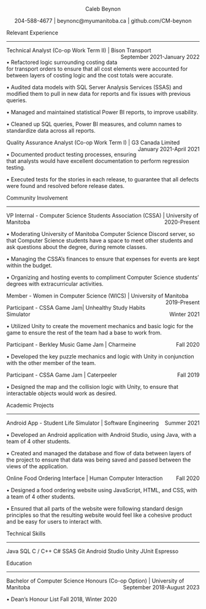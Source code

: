 <p align="center">
    Caleb Beynon
</p>
<p align="center">
    204-588-4677 | beynonc@myumanitoba.ca | github.com/CM-beynon
</p>
Relevant Experience

________________________________________

<p style="text-align:left;">
    Technical Analyst (Co-op Work Term II) | Bison Transport
    <span style="float:right;">
        September 2021-January 2022
    </span>
</p>

•	Refactored logic surrounding costing data for transport orders to ensure that all cost elements were accounted for between layers of costing logic and the cost totals were accurate.

•	Audited data models with SQL Server Analysis Services (SSAS) and modified them to pull in new data for reports and fix issues with previous queries.

•	Managed and maintained statistical Power BI reports, to improve usability.

•	Cleaned up SQL queries, Power BI measures, and column names to standardize data across all reports.

<p style="text-align:left;">
    Quality Assurance Analyst (Co-op Work Term I) | G3 Canada Limited
    <span style="float:right;">
        January 2021-April 2021
    </span>
</p>

•	Documented product testing processes, ensuring that analysts would have excellent documentation to perform regression testing.

•	Executed tests for the stories in each release, to guarantee that all defects were found and resolved before release dates.


Community Involvement

________________________________________

<p style="text-align:left;">
    VP Internal - Computer Science Students Association (CSSA) | University of Manitoba
    <span style="float:right;">
        2020-Present
    </span>
</p>

•	Moderating University of Manitoba Computer Science Discord server, so that Computer Science students have a space to meet other students and ask questions about the degree, during remote classes.

•	Managing the CSSA’s finances to ensure that expenses for events are kept within the budget.

•	Organizing and hosting events to compliment Computer Science students’ degrees with extracurricular activities.

<p style="text-align:left;">
    Member - Women in Computer Science (WICS) | University of Manitoba
    <span style="float:right;">
        2019-Present
    </span>
</p>

<p style="text-align:left;">
    Participant - CSSA Game Jam| Unhealthy Study Habits Simulator
    <span style="float:right;">
        Winter 2021
    </span>
</p>

•	Utilized Unity to create the movement mechanics and basic logic for the game to ensure the rest of the team had a base to work from.

<p style="text-align:left;">
    Participant - Berkley Music Game Jam | Charmeine
    <span style="float:right;">
        Fall 2020
    </span>
</p>

•	Developed the key puzzle mechanics and logic with Unity in conjunction with the other member of the team.

<p style="text-align:left;">
    Participant - CSSA Game Jam | Caterpeeler
    <span style="float:right;">
        Fall 2019
    </span>
</p>

•	Designed the map and the collision logic with Unity, to ensure that interactable objects would work as desired.

Academic Projects

________________________________________

<p style="text-align:left;">
    Android App - Student Life Simulator | Software Engineering
    <span style="float:right;">
        Summer 2021
    </span>
</p>

•	Developed an Android application with Android Studio, using Java, with a team of 4 other students.

•	Created and managed the database and flow of data between layers of the project to ensure that data was being saved and passed between the views of the application.

<p style="text-align:left;">
    Online Food Ordering Interface | Human Computer Interaction
    <span style="float:right;">
        Fall 2020
    </span>
</p>

•	Designed a food ordering website using JavaScript, HTML, and CSS, with a team of 4 other students.

•	Ensured that all parts of the website were following standard design principles so that the resulting website would feel like a cohesive product and be easy for users to interact with.

Technical Skills

________________________________________

Java	SQL	C / C++	C#	SSAS	Git	Android	Studio	Unity	JUnit	Espresso

Education

________________________________________

<p style="text-align:left;">
    Bachelor of Computer Science Honours (Co-op Option) | University of Manitoba
    <span style="float:right;">
        September 2018-August 2023
    </span>
</p>

•	Dean’s Honour List									  Fall 2018, Winter 2020
